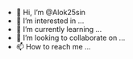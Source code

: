 - 👋 Hi, I’m @Alok25sin
- 👀 I’m interested in ...
- 🌱 I’m currently learning ...
- 💞️ I’m looking to collaborate on ...
- 📫 How to reach me ...

<!---
Alok25sin/Alok25sin is a ✨ special ✨ repository because its `README.md` (this file) appears on your GitHub profile.
You can click the Preview link to take a look at your changes.
--->
